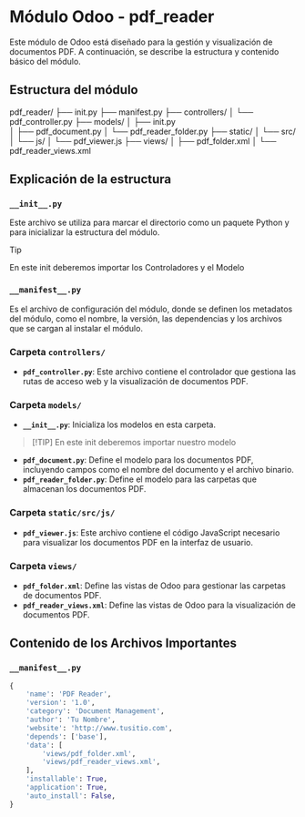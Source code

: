 # Módulo Odoo - pdf_reader

Este módulo de Odoo está diseñado para la gestión y visualización de documentos PDF. A continuación, se describe la estructura y contenido básico del módulo.

## Estructura del módulo
pdf_reader/ 
├── init.py 
├── manifest.py 
├── controllers/ 
│     └── pdf_controller.py 
├── models/ 
│    ├── init.py  
│    ├── pdf_document.py 
│    └── pdf_reader_folder.py
├── static/ 
│     └── src/ 
│           └── js/ 
│                └── pdf_viewer.js 
├── views/ 
│     ├── pdf_folder.xml 
│     └── pdf_reader_views.xml


## Explicación de la estructura

### `__init__.py`
Este archivo se utiliza para marcar el directorio como un paquete Python y para inicializar la estructura del módulo.
> [!TIP]
> En este init deberemos importar los Controladores y el Modelo

### `__manifest__.py`
Es el archivo de configuración del módulo, donde se definen los metadatos del módulo, como el nombre, la versión, las dependencias y los archivos que se cargan al instalar el módulo.

### Carpeta `controllers/`
- **`pdf_controller.py`**: Este archivo contiene el controlador que gestiona las rutas de acceso web y la visualización de documentos PDF.

### Carpeta `models/`
- **`__init__.py`**: Inicializa los modelos en esta carpeta.
> [!TIP] En este init deberemos importar nuestro modelo 
- **`pdf_document.py`**: Define el modelo para los documentos PDF, incluyendo campos como el nombre del documento y el archivo binario.
- **`pdf_reader_folder.py`**: Define el modelo para las carpetas que almacenan los documentos PDF.

### Carpeta `static/src/js/`
- **`pdf_viewer.js`**: Este archivo contiene el código JavaScript necesario para visualizar los documentos PDF en la interfaz de usuario.

### Carpeta `views/`
- **`pdf_folder.xml`**: Define las vistas de Odoo para gestionar las carpetas de documentos PDF.
- **`pdf_reader_views.xml`**: Define las vistas de Odoo para la visualización de documentos PDF.

## Contenido de los Archivos Importantes

### `__manifest__.py`
```python
{
    'name': 'PDF Reader',
    'version': '1.0',
    'category': 'Document Management',
    'author': 'Tu Nombre',
    'website': 'http://www.tusitio.com',
    'depends': ['base'],
    'data': [
        'views/pdf_folder.xml',
        'views/pdf_reader_views.xml',
    ],
    'installable': True,
    'application': True,
    'auto_install': False,
}
